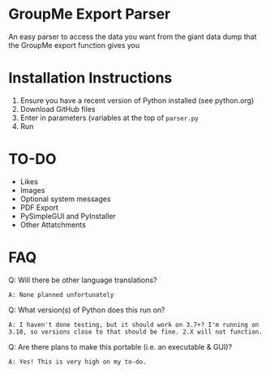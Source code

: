 # GroupMe Export Parser
 An easy parser to access the data you want from the giant data dump that the GroupMe export function gives you

# Installation Instructions
1. Ensure you have a recent version of Python installed (see python.org)
2. Download GitHub files
3. Enter in parameters (variables at the top of `parser.py`
4. Run


# TO-DO
- Likes
- Images
- Optional system messages
- PDF Export
- PySimpleGUI and PyInstaller
- Other Attatchments


# FAQ
Q: Will there be other language translations? 

    A: None planned unfortunately

Q: What version(s) of Python does this run on?

    A: I haven't done testing, but it should work on 3.7+? I'm running on 3.10, so versions close to that should be fine. 2.X will not function.

Q: Are there plans to make this portable (i.e. an executable & GUI)?

    A: Yes! This is very high on my to-do. 
